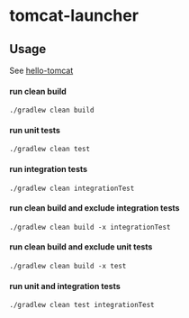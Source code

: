 # tomcat-launcher

## Usage
See [hello-tomcat](https://github.com/pivotalservices/hello-tomcat)


#### run clean build

    ./gradlew clean build

#### run unit tests

    ./gradlew clean test

#### run integration tests
    
    ./gradlew clean integrationTest

#### run clean build and exclude integration tests

    ./gradlew clean build -x integrationTest

#### run clean build and exclude unit tests

    ./gradlew clean build -x test

#### run unit and integration tests
    
    ./gradlew clean test integrationTest
